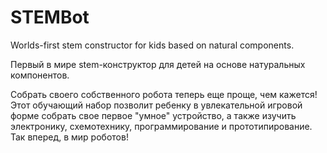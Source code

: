 # STEMBot
Worlds-first stem constructor for kids based on natural components.

Первый в мире stem-конструктор для детей на основе натуральных компонентов.

Собрать своего собственного робота теперь еще проще, чем кажется! Этот обучающий набор позволит ребенку в увлекательной игровой форме собрать свое первое "умное" устройство, а также изучить электронику, схемотехнику, программирование и прототипирование.
Так вперед, в мир роботов!

